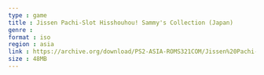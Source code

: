 ```yaml
---
type : game
title : Jissen Pachi-Slot Hisshouhou! Sammy's Collection (Japan)
genre : 
format : iso
region : asia
link : https://archive.org/download/PS2-ASIA-ROMS321COM/Jissen%20Pachi-Slot%20Hisshouhou%21%20Sammy%27s%20Collection%20%28Japan%29.7z
size : 48MB
---
```

